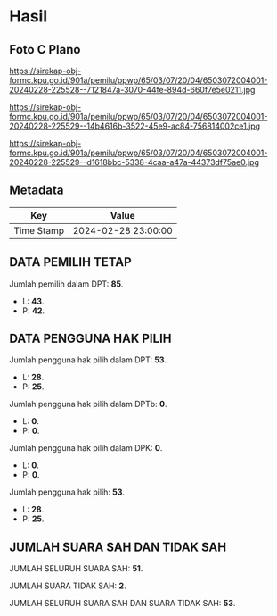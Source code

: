 # Hasil

## Foto C Plano

https://sirekap-obj-formc.kpu.go.id/901a/pemilu/ppwp/65/03/07/20/04/6503072004001-20240228-225528--7121847a-3070-44fe-894d-660f7e5e0211.jpg

https://sirekap-obj-formc.kpu.go.id/901a/pemilu/ppwp/65/03/07/20/04/6503072004001-20240228-225529--14b4616b-3522-45e9-ac84-756814002ce1.jpg

https://sirekap-obj-formc.kpu.go.id/901a/pemilu/ppwp/65/03/07/20/04/6503072004001-20240228-225529--d1618bbc-5338-4caa-a47a-44373df75ae0.jpg


## Metadata

| Key        | Value               |
| ---------- | ------------------- |
| Time Stamp | 2024-02-28 23:00:00 |


## DATA PEMILIH TETAP

Jumlah pemilih dalam DPT: **85**.
 * L: **43**.
 * P: **42**.

## DATA PENGGUNA HAK PILIH

Jumlah pengguna hak pilih dalam DPT: **53**.
 * L: **28**.
 * P: **25**.

Jumlah pengguna hak pilih dalam DPTb: **0**.
 * L: **0**.
 * P: **0**.

Jumlah pengguna hak pilih dalam DPK: **0**.
 * L: **0**.
 * P: **0**.

Jumlah pengguna hak pilih: **53**.
 * L: **28**.
 * P: **25**.

## JUMLAH SUARA SAH DAN TIDAK SAH

JUMLAH SELURUH SUARA SAH: **51**.

JUMLAH SUARA TIDAK SAH: **2**.

JUMLAH SELURUH SUARA SAH DAN SUARA TIDAK SAH: **53**.


